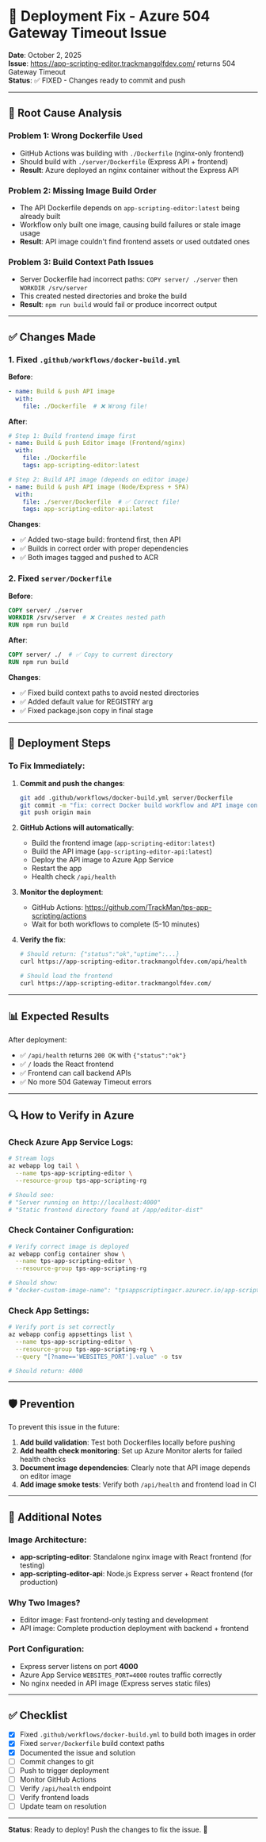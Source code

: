 # 🔧 Deployment Fix - Azure 504 Gateway Timeout Issue

**Date**: October 2, 2025  
**Issue**: https://app-scripting-editor.trackmangolfdev.com/ returns 504 Gateway Timeout  
**Status**: ✅ FIXED - Changes ready to commit and push

---

## 🐛 Root Cause Analysis

### Problem 1: **Wrong Dockerfile Used**
- GitHub Actions was building with `./Dockerfile` (nginx-only frontend)
- Should build with `./server/Dockerfile` (Express API + frontend)
- **Result**: Azure deployed an nginx container without the Express API

### Problem 2: **Missing Image Build Order**
- The API Dockerfile depends on `app-scripting-editor:latest` being already built
- Workflow only built one image, causing build failures or stale image usage
- **Result**: API image couldn't find frontend assets or used outdated ones

### Problem 3: **Build Context Path Issues**
- Server Dockerfile had incorrect paths: `COPY server/ ./server` then `WORKDIR /srv/server`
- This created nested directories and broke the build
- **Result**: `npm run build` would fail or produce incorrect output

---

## ✅ Changes Made

### 1. **Fixed `.github/workflows/docker-build.yml`**

**Before**:
```yaml
- name: Build & push API image
  with:
    file: ./Dockerfile  # ❌ Wrong file!
```

**After**:
```yaml
# Step 1: Build frontend image first
- name: Build & push Editor image (Frontend/nginx)
  with:
    file: ./Dockerfile
    tags: app-scripting-editor:latest

# Step 2: Build API image (depends on editor image)
- name: Build & push API image (Node/Express + SPA)
  with:
    file: ./server/Dockerfile  # ✅ Correct file!
    tags: app-scripting-editor-api:latest
```

**Changes**:
- ✅ Added two-stage build: frontend first, then API
- ✅ Builds in correct order with proper dependencies
- ✅ Both images tagged and pushed to ACR

### 2. **Fixed `server/Dockerfile`**

**Before**:
```dockerfile
COPY server/ ./server
WORKDIR /srv/server  # ❌ Creates nested path
RUN npm run build
```

**After**:
```dockerfile
COPY server/ ./  # ✅ Copy to current directory
RUN npm run build
```

**Changes**:
- ✅ Fixed build context paths to avoid nested directories
- ✅ Added default value for REGISTRY arg
- ✅ Fixed package.json copy in final stage

---

## 🚀 Deployment Steps

### **To Fix Immediately:**

1. **Commit and push the changes**:
   ```bash
   git add .github/workflows/docker-build.yml server/Dockerfile
   git commit -m "fix: correct Docker build workflow and API image configuration"
   git push origin main
   ```

2. **GitHub Actions will automatically**:
   - Build the frontend image (`app-scripting-editor:latest`)
   - Build the API image (`app-scripting-editor-api:latest`)
   - Deploy the API image to Azure App Service
   - Restart the app
   - Health check `/api/health`

3. **Monitor the deployment**:
   - GitHub Actions: https://github.com/TrackMan/tps-app-scripting/actions
   - Wait for both workflows to complete (5-10 minutes)

4. **Verify the fix**:
   ```bash
   # Should return: {"status":"ok","uptime":...}
   curl https://app-scripting-editor.trackmangolfdev.com/api/health
   
   # Should load the frontend
   curl https://app-scripting-editor.trackmangolfdev.com/
   ```

---

## 📊 Expected Results

After deployment:
- ✅ `/api/health` returns `200 OK` with `{"status":"ok"}`
- ✅ `/` loads the React frontend
- ✅ Frontend can call backend APIs
- ✅ No more 504 Gateway Timeout errors

---

## 🔍 How to Verify in Azure

### Check Azure App Service Logs:
```bash
# Stream logs
az webapp log tail \
  --name tps-app-scripting-editor \
  --resource-group tps-app-scripting-rg

# Should see:
# "Server running on http://localhost:4000"
# "Static frontend directory found at /app/editor-dist"
```

### Check Container Configuration:
```bash
# Verify correct image is deployed
az webapp config container show \
  --name tps-app-scripting-editor \
  --resource-group tps-app-scripting-rg

# Should show:
# "docker-custom-image-name": "tpsappscriptingacr.azurecr.io/app-scripting-editor-api:latest"
```

### Check App Settings:
```bash
# Verify port is set correctly
az webapp config appsettings list \
  --name tps-app-scripting-editor \
  --resource-group tps-app-scripting-rg \
  --query "[?name=='WEBSITES_PORT'].value" -o tsv

# Should return: 4000
```

---

## 🛡️ Prevention

To prevent this issue in the future:

1. **Add build validation**: Test both Dockerfiles locally before pushing
2. **Add health check monitoring**: Set up Azure Monitor alerts for failed health checks
3. **Document image dependencies**: Clearly note that API image depends on editor image
4. **Add image smoke tests**: Verify both `/api/health` and frontend load in CI

---

## 📝 Additional Notes

### Image Architecture:
- **app-scripting-editor**: Standalone nginx image with React frontend (for testing)
- **app-scripting-editor-api**: Node.js Express server + React frontend (for production)

### Why Two Images?
- Editor image: Fast frontend-only testing and development
- API image: Complete production deployment with backend + frontend

### Port Configuration:
- Express server listens on port **4000**
- Azure App Service `WEBSITES_PORT=4000` routes traffic correctly
- No nginx needed in API image (Express serves static files)

---

## ✅ Checklist

- [x] Fixed `.github/workflows/docker-build.yml` to build both images in order
- [x] Fixed `server/Dockerfile` build context paths
- [x] Documented the issue and solution
- [ ] Commit changes to git
- [ ] Push to trigger deployment
- [ ] Monitor GitHub Actions
- [ ] Verify `/api/health` endpoint
- [ ] Verify frontend loads
- [ ] Update team on resolution

---

**Status**: Ready to deploy! Push the changes to fix the issue. 🚀
